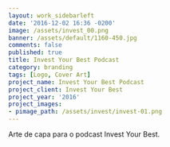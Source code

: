 ```yaml
---
layout: work_sidebarleft
date: '2016-12-02 16:36 -0200'
image: /assets/invest_00.png
banner: /assets/default/1160-450.jpg
comments: false
published: true
title: Invest Your Best Podcast
category: branding
tags: [Logo, Cover Art]
project_name: Invest Your Best Podcast
project_client: Invest Your Best
project_year: '2016'
project_images:
- pimage_path: /assets/invest/invest-01.png
---
```

Arte de capa para o podcast Invest Your Best.
